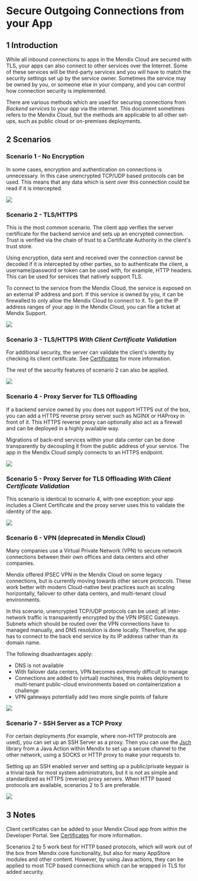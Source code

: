 # Secure Outgoing Connections from your App

## 1 Introduction

While all inbound connections to apps in the Mendix Cloud are secured with TLS, your apps can also connect to other services over the Internet. Some of these services will be third-party services and you will have to match the security settings set up by the service owner. Sometimes the service may be owned by you, or someone else in your company, and you can control how connection security is implemented.

There are various methods which are used for securing connections from *Backend services* to your *app* via the internet. This document sometimes refers to the Mendix Cloud, but the methods are applicable to all other set-ups, such as public cloud or on-premises deployments.

## 2 Scenarios

### Scenario 1 - No Encryption

In some cases, encryption and authentication on connections is unnecessary. In this case unencrypted TCP/UDP based protocols can be used. This means that any data which is sent over this connection could be read if it is intercepted.

![](attachments/secure-outgoing-connections/19399049.png)

### Scenario 2 - TLS/HTTPS

This is the most common scenario. The client app verifies the server certificate for the backend service and sets up an encrypted connection. Trust is verified via the chain of trust to a Certificate Authority in the client's trust store.

Using encryption, data sent and received over the connection cannot be decoded if it is intercepted by other parties, so to authenticate the client, a username/password or token can be used with, for example, HTTP headers. This can be used for services that natively support TLS.

To connect to the service from the Mendix Cloud, the service is exposed on an external IP address and port. If this service is owned by you, it can be firewalled to only allow the Mendix Cloud to connect to it. To get the IP address ranges of your app in the Mendix Cloud, you can file a ticket at Mendix Support.

![](attachments/secure-outgoing-connections/19399047.png)

### Scenario 3 - TLS/HTTPS *With Client Certificate Validation*

For additional security, the server can validate the client's identity by checking its client certificate. See [Certificates](certificates) for more information.

The rest of the security features of scenario 2 can also be applied.

![](attachments/secure-outgoing-connections/19399050.png)

### Scenario 4 - Proxy Server for TLS Offloading

If a backend service owned by you does not support HTTPS out of the box, you can add a HTTPS reverse proxy server such as NGINX or HAProxy in front of it. This HTTPS reverse proxy can optionally also act as a firewall and can be deployed in a highly available way.

Migrations of back-end services within your data center can be done transparently by decoupling it from the public address of your service. The app in the Mendix Cloud simply connects to an HTTPS endpoint.

![](attachments/secure-outgoing-connections/19399044.png)

### Scenario 5 - Proxy Server for TLS Offloading *With Client Certificate Validation*

This scenario is identical to scenario 4, with one exception: your app includes a Client Certificate and the proxy server uses this to validate the identity of the app.

![](attachments/secure-outgoing-connections/19399045.png)

### Scenario 6 - VPN (deprecated in Mendix Cloud)

Many companies use a Virtual Private Network (VPN) to secure network connections between their own offices and data centers and other companies.

Mendix offered IPSEC VPN in the Mendix Cloud on some legacy connections, but is currently moving towards other secure protocols. These work better with modern Cloud-native best practices such as scaling horizontally, failover to other data centers, and multi-tenant cloud environments.

In this scenario, unencrypted TCP/UDP protocols can be used; all inter-network traffic is transparently encrypted by the VPN IPSEC Gateways. Subnets which should be routed over the VPN connections have to managed manually, and DNS resolution is done locally. Therefore, the app has to connect to the back end service by its IP address rather than its domain name.

The following disadvantages apply:

*   DNS is not available
*   With failover data centers, VPN becomes extremely difficult to manage
*   Connections are added to (virtual) machines, this makes deployment to multi-tenant public-cloud environments based on containerization a challenge
*   VPN gateways potentially add two more single points of failure

![](attachments/secure-outgoing-connections/19399048.png)

### Scenario 7 - SSH Server as a TCP Proxy

For certain deployments (for example, where non-HTTP protocols are used), you can set up an SSH Server as a proxy. Then you can use the [Jsch](http://www.jcraft.com/jsch/) library from a Java Action within Mendix to set up a secure channel to the other network, using a SOCKS or HTTP proxy to make your requests to.

Setting up an SSH enabled server and setting up a public/private keypair is a trivial task for most system administrators, but it is not as simple and standardized as HTTPS (reverse) proxy servers. When HTTP based protocols are available, scenarios 2 to 5 are preferable.

![](attachments/secure-outgoing-connections/19399052.png)

## 3 Notes

Client certificates can be added to your Mendix Cloud app from within the Developer Portal. See [Certificates](/developerportal/deploy/certificates) for more information.

Scenarios 2 to 5 work best for HTTP based protocols, which will work out of the box from Mendix core functionality, but also for many AppStore modules and other content. However, by using Java actions, they can be applied to most TCP based connections which can be wrapped in TLS for added security.
